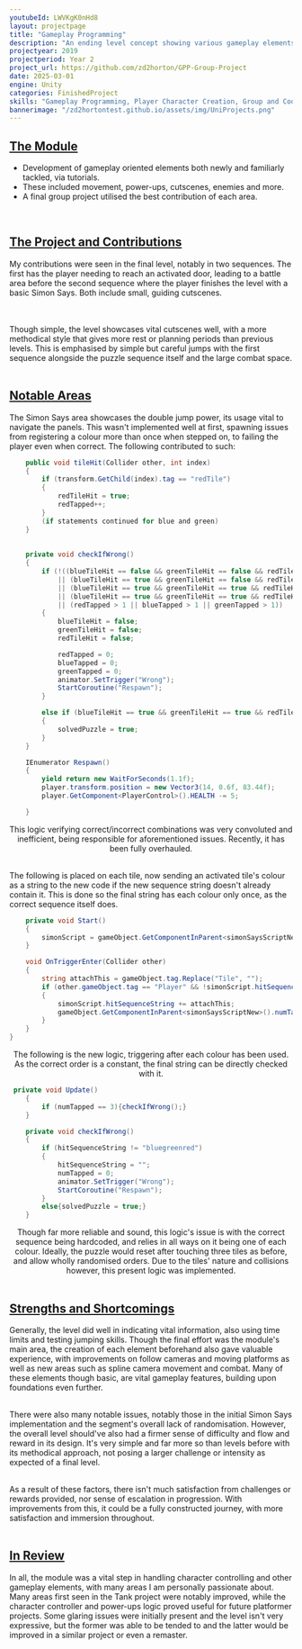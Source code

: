 ```yaml
---
youtubeId: LWVKgK0nHd8
layout: projectpage
title: "Gameplay Programming"
description: "An ending level concept showing various gameplay elements learned"
projectyear: 2019
projectperiod: Year 2
project_url: https://github.com/zd2horton/GPP-Group-Project
date: 2025-03-01
engine: Unity
categories: FinishedProject
skills: "Gameplay Programming, Player Character Creation, Group and Coding Co-Ordination, and More"
bannerimage: "/zd2hortontest.github.io/assets/img/UniProjects.png"
---
```


<p style="text-align: center;">
<h2><ins>The Module</ins></h2>
    <ul>
    <li>Development of gameplay oriented elements both newly and familiarly tackled, via tutorials.</li>
    <li>These included movement, power-ups, cutscenes, enemies and more.</li>
    <li>A final group project utilised the best contribution of each area.</li>
    </ul><br>


<h2><ins>The Project and Contributions</ins></h2> 
My contributions were seen in the final level, notably in two sequences. The first has the player needing to reach an activated door, leading to a battle area before the second sequence where the player finishes the level with a basic Simon Says. Both include small, guiding cutscenes.<br><br><br>

Though simple, the level showcases vital cutscenes well, with a more methodical style that gives more rest or planning periods than previous levels. This is emphasised by simple but careful jumps with the first sequence alongside the puzzle sequence itself and the large combat space.<br><br>


<h2><ins>Notable Areas</ins></h2>
The Simon Says area showcases the double jump power, its usage vital to navigate the panels. This wasn't implemented well at first, spawning issues from registering a colour more than once when stepped on, to failing the player even when correct. The following contributed to such: </p>


```cs
    public void tileHit(Collider other, int index)
    {
        if (transform.GetChild(index).tag == "redTile")
        {
            redTileHit = true;
            redTapped++;
        }
		(if statements continued for blue and green)
    }
	
	
    private void checkIfWrong()
    {
        if (!((blueTileHit == false && greenTileHit == false && redTileHit == false)
            || (blueTileHit == true && greenTileHit == false && redTileHit == false)
            || (blueTileHit == true && greenTileHit == true && redTileHit == false)
            || (blueTileHit == true && greenTileHit == true && redTileHit == true))
            || (redTapped > 1 || blueTapped > 1 || greenTapped > 1))
        {
            blueTileHit = false;
            greenTileHit = false;
            redTileHit = false;

            redTapped = 0;
            blueTapped = 0;
            greenTapped = 0;
            animator.SetTrigger("Wrong");
            StartCoroutine("Respawn");
        }

        else if (blueTileHit == true && greenTileHit == true && redTileHit == true)
        {
            solvedPuzzle = true;
        }
    }

    IEnumerator Respawn()
    {
        yield return new WaitForSeconds(1.1f);
        player.transform.position = new Vector3(14, 0.6f, 83.44f);
        player.GetComponent<PlayerControl>().HEALTH -= 5;

    }
```

<p style="text-align: center;">
This logic verifying correct/incorrect combinations was very convoluted and inefficient, being responsible for aforementioned issues. Recently, it has been fully overhauled.<br><br>

The following is placed on each tile, now sending an activated tile's colour as a string to the new code if the new sequence string doesn't already contain it. This is done so the final string has each colour only once, as the correct sequence itself does.</p>


```cs 
    private void Start()
    {
		simonScript = gameObject.GetComponentInParent<simonSaysScriptNew>();
	}

    void OnTriggerEnter(Collider other)
    {
		string attachThis = gameObject.tag.Replace("Tile", "");
		if (other.gameObject.tag == "Player" && !simonScript.hitSequenceString.Contains(attachThis))
        {
			simonScript.hitSequenceString += attachThis;
			gameObject.GetComponentInParent<simonSaysScriptNew>().numTapped++;
		}
    }
}
```

<p style="text-align: center;">
The following is the new logic, triggering after each colour has been used. As the correct order is a constant, the final string can be directly checked with it. </p>

```cs
 private void Update()
    {
        if (numTapped == 3){checkIfWrong();}
    }

    private void checkIfWrong()
    {
        if (hitSequenceString != "bluegreenred")
        {
            hitSequenceString = "";
            numTapped = 0;
            animator.SetTrigger("Wrong");
            StartCoroutine("Respawn");
        }
        else{solvedPuzzle = true;}
    }
```
<p style="text-align: center;">
Though far more reliable and sound, this logic's issue is with the correct sequence being hardcoded, and relies in all ways on it being one of each colour. Ideally, the puzzle would reset after touching three tiles as before, and allow wholly randomised orders. Due to the tiles' nature and collisions however, this present logic was implemented. <br><br>


<h2><ins>Strengths and Shortcomings</ins></h2>
Generally, the level did well in indicating vital information, also using time limits and testing jumping skills. Though the final effort was the module's main area, the creation of each element beforehand also gave valuable experience, with improvements on follow cameras and moving platforms as well as new areas such as spline camera movement and combat. Many of these elements though basic, are vital gameplay features, building upon foundations even further.<br><br>

There were also many notable issues, notably those in the initial Simon Says implementation and the segment's overall lack of randomisation. However, the overall level should've also had a firmer sense of difficulty and flow and reward in its design. It's very simple and far more so than levels before with its methodical approach, not posing a larger challenge or intensity as expected of a final level.<br><br>

As a result of these factors, there isn't much satisfaction from challenges or rewards provided, nor sense of escalation in progression. With improvements from this, it could be a fully constructed journey, with more satisfaction and immersion throughout.<br><br>


<h2><ins>In Review</ins></h2>
In all, the module was a vital step in handling character controlling and other gameplay elements, with many areas I am personally passionate about. Many areas first seen in the Tank project were notably improved, while the character controller and power-ups logic proved useful for future platformer projects. Some glaring issues were initially present and the level isn't very expressive, but the former was able to be tended to and the latter would be improved in a similar project or even a remaster.</p>